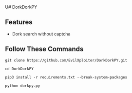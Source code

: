 U# DorkDorkPY

## Features
- Dork search without captcha

## Follow These Commands
```
git clone https://github.com/EvilXploiter/DorkDorkPY.git
```

```
cd DorkDorkPY
```
```
pip3 install -r requirements.txt --break-system-packages
```
```
python dorkpy.py
```
